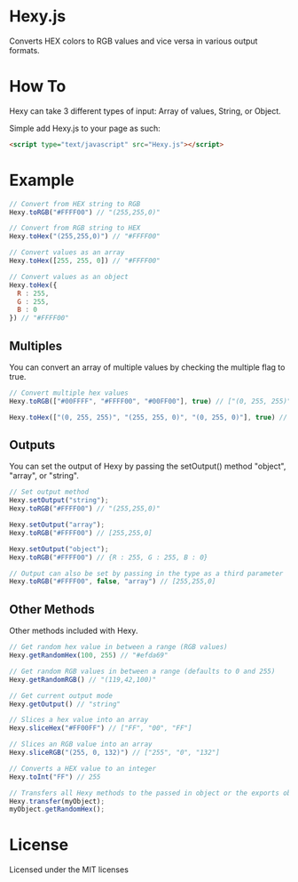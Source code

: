 Hexy.js
=======

Converts HEX colors to RGB values and vice versa in various output formats.

How To
======

Hexy can take 3 different types of input: Array of values, String, or Object.

Simple add Hexy.js to your page as such:

```html
<script type="text/javascript" src="Hexy.js"></script>
```

Example
=======

```javascript
// Convert from HEX string to RGB
Hexy.toRGB("#FFFF00") // "(255,255,0)"

// Convert from RGB string to HEX
Hexy.toHex("(255,255,0)") // "#FFFF00"

// Convert values as an array
Hexy.toHex([255, 255, 0]) // "#FFFF00"

// Convert values as an object
Hexy.toHex({
  R : 255,
  G : 255,
  B : 0
}) // "#FFFF00"
```
Multiples
---------

You can convert an array of multiple values by checking the multiple flag to true.

```javascript
// Convert multiple hex values
Hexy.toRGB(["#00FFFF", "#FFFF00", "#00FF00"], true) // ["(0, 255, 255)", "(255, 255, 0)", "(0, 255, 0)"]

Hexy.toHex(["(0, 255, 255)", "(255, 255, 0)", "(0, 255, 0)"], true) // ["#00FFFF", "#FFFF00", "#00FF00"]
```
Outputs
-------

You can set the output of Hexy by passing the setOutput() method "object", "array", or "string".

```javascript
// Set output method
Hexy.setOutput("string");
Hexy.toRGB("#FFFF00") // "(255,255,0)"

Hexy.setOutput("array");
Hexy.toRGB("#FFFF00") // [255,255,0]

Hexy.setOutput("object");
Hexy.toRGB("#FFFF00") // {R : 255, G : 255, B : 0}

// Output can also be set by passing in the type as a third parameter
Hexy.toRGB("#FFFF00", false, "array") // [255,255,0]
```
Other Methods
-------------

Other methods included with Hexy.

```javascript
// Get random hex value in between a range (RGB values)
Hexy.getRandomHex(100, 255) // "#efda69"

// Get random RGB values in between a range (defaults to 0 and 255)
Hexy.getRandomRGB() // "(119,42,100)"

// Get current output mode
Hexy.getOutput() // "string"

// Slices a hex value into an array
Hexy.sliceHex("#FF00FF") // ["FF", "00", "FF"]

// Slices an RGB value into an array
Hexy.sliceRGB("(255, 0, 132)") // ["255", "0", "132"]

// Converts a HEX value to an integer
Hexy.toInt("FF") // 255

// Transfers all Hexy methods to the passed in object or the exports object
Hexy.transfer(myObject);
myObject.getRandomHex();
```

License
=======

Licensed under the MIT licenses